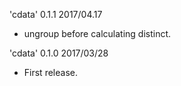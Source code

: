 
'cdata' 0.1.1 2017/04.17

- ungroup before calculating distinct.

'cdata' 0.1.0 2017/03/28

- First release.
